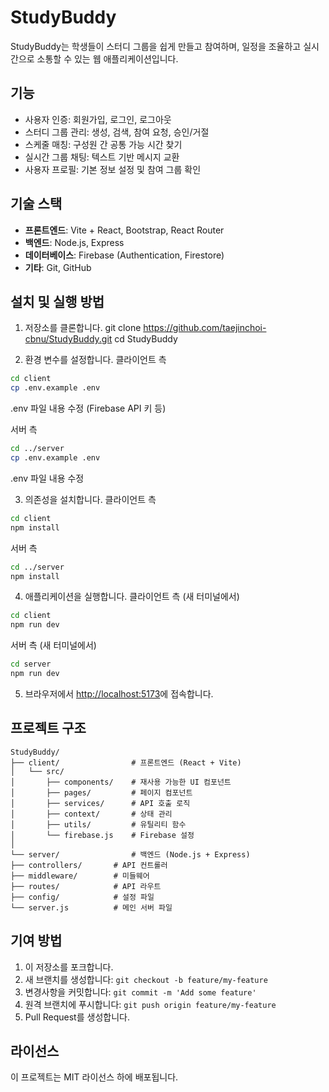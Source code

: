 # StudyBuddy

StudyBuddy는 학생들이 스터디 그룹을 쉽게 만들고 참여하며, 일정을 조율하고 실시간으로 소통할 수 있는 웹 애플리케이션입니다.

## 기능

- 사용자 인증: 회원가입, 로그인, 로그아웃
- 스터디 그룹 관리: 생성, 검색, 참여 요청, 승인/거절
- 스케줄 매칭: 구성원 간 공통 가능 시간 찾기
- 실시간 그룹 채팅: 텍스트 기반 메시지 교환
- 사용자 프로필: 기본 정보 설정 및 참여 그룹 확인

## 기술 스택

- **프론트엔드**: Vite + React, Bootstrap, React Router
- **백엔드**: Node.js, Express
- **데이터베이스**: Firebase (Authentication, Firestore)
- **기타**: Git, GitHub

## 설치 및 실행 방법

1. 저장소를 클론합니다.
git clone https://github.com/taejinchoi-cbnu/StudyBuddy.git
cd StudyBuddy

2. 환경 변수를 설정합니다.
클라이언트 측
```bash
cd client
cp .env.example .env
```
.env 파일 내용 수정 (Firebase API 키 등)

서버 측
```bash
cd ../server
cp .env.example .env
```
.env 파일 내용 수정

3. 의존성을 설치합니다.
클라이언트 측
```bash
cd client
npm install
```
서버 측
```bash
cd ../server
npm install
```

4. 애플리케이션을 실행합니다.
클라이언트 측 (새 터미널에서)
```bash
cd client
npm run dev
```

서버 측 (새 터미널에서)
```bash
cd server
npm run dev
```
5. 브라우저에서 [http://localhost:5173](http://localhost:5173)에 접속합니다.

## 프로젝트 구조
```text
StudyBuddy/
├── client/                # 프론트엔드 (React + Vite)
│   └── src/
│       ├── components/    # 재사용 가능한 UI 컴포넌트
│       ├── pages/         # 페이지 컴포넌트
│       ├── services/      # API 호출 로직
│       ├── context/       # 상태 관리
│       ├── utils/         # 유틸리티 함수
│       └── firebase.js    # Firebase 설정
│
└── server/                # 백엔드 (Node.js + Express)
├── controllers/       # API 컨트롤러
├── middleware/        # 미들웨어
├── routes/            # API 라우트
├── config/            # 설정 파일
└── server.js          # 메인 서버 파일
```

## 기여 방법

1. 이 저장소를 포크합니다.
2. 새 브랜치를 생성합니다: `git checkout -b feature/my-feature`
3. 변경사항을 커밋합니다: `git commit -m 'Add some feature'`
4. 원격 브랜치에 푸시합니다: `git push origin feature/my-feature`
5. Pull Request를 생성합니다.

## 라이선스

이 프로젝트는 MIT 라이선스 하에 배포됩니다.